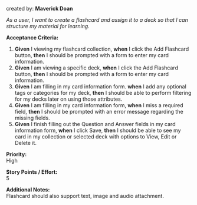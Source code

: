 
created by:  **Maverick Doan**

_As a user, I want to create a flashcard and assign it to a deck so that I can structure my material for learning._

**Acceptance Criteria:**

1. **Given** I viewing my flashcard collection, **when** I click the Add Flashcard button, **then** I should be prompted with a form to enter my card information.
2. **Given** I am viewing a specific deck, **when** I click the Add Flashcard button, **then** I should be prompted with a form to enter my card information.
3. **Given** I am filling in my card information form. **when** I add any optional tags or categories for my deck, **then** I should be able to perform filtering for my decks later on using those attributes.
4. **Given** I am filling in my card information form, **when** I miss a required field, **then** I should be prompted with an error message regarding the missing fields.
5. **Given** I finish filling out the Question and Answer fields in my card information form, **when** I click Save, **then** I should be able to see my card in my collection or selected deck with options to View, Edit or Delete it.

**Priority:**  
High

**Story Points / Effort:**  
5

**Additional Notes:**  
Flashcard should also support text, image and audio attachment.